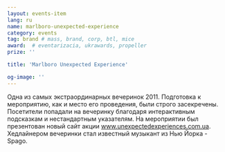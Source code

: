 ```yaml
---
layout: events-item
lang: ru
name: marlboro-unexpected-experience
category: events
tag: brand # mass, brand, corp, btl, mice
award:  # eventarizacia, ukrawards, propeller
prize: ''

title: 'Marlboro Unexpected Experience'

og-image: ''
---
```


Одна из самых экстраординарных вечеринок 2011. Подготовка к мероприятию, как и место его проведения, были строго засекречены. Посетители попадали на вечеринку благодаря интерактивным подсказкам и нестандартным указателям. На мероприятии был презентован новый сайт акции <a href="http://www.unexpectedexperiences.com.ua/">www.unexpectedexperiences.com.ua</a>. Хедлайнером вечеринки стал известный музыкант из Нью Йорка - Spago.
